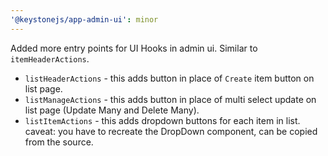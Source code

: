 ```yaml
---
'@keystonejs/app-admin-ui': minor
---
```


Added more entry points for UI Hooks in admin ui. Similar to `itemHeaderActions`.

- `listHeaderActions` - this adds button in place of `Create` item button on list page.
- `listManageActions` - this adds button in place of multi select update on list page (Update Many and Delete Many).
- `listItemActions` - this adds dropdown buttons for each item in list. caveat: you have to recreate the DropDown component, can be copied from the source.
